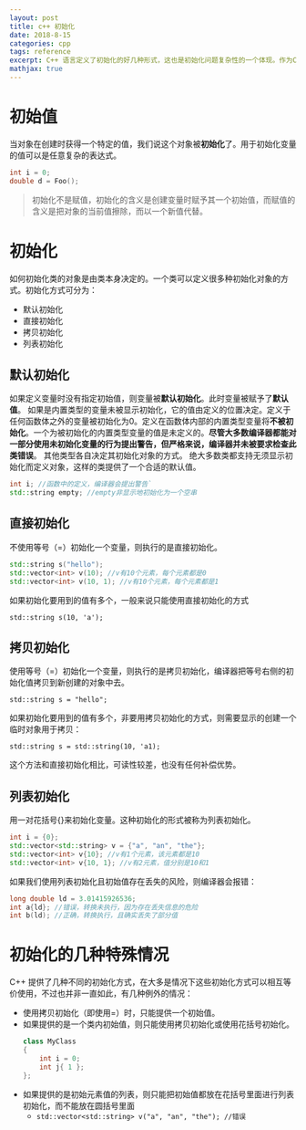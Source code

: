 ```yaml
---
layout: post
title: c++ 初始化
date: 2018-8-15
categories: cpp
tags: reference
excerpt: C++ 语言定义了初始化的好几种形式，这也是初始化问题复杂性的一个体现。作为C++ 11新标准的一部分，用花括号{}来初始化变量得到了全面的应用。
mathjax: true
---
```


# 初始值

当对象在创建时获得一个特定的值，我们说这个对象被**初始化**了。用于初始化变量的值可以是任意复杂的表达式。

```c++
int i = 0;
double d = Foo();
```

> 初始化不是赋值，初始化的含义是创建变量时赋予其一个初始值，而赋值的含义是把对象的当前值擦除，而以一个新值代替。

# 初始化

如何初始化类的对象是由类本身决定的。一个类可以定义很多种初始化对象的方式。初始化方式可分为：

* 默认初始化
* 直接初始化
* 拷贝初始化
* 列表初始化

## 默认初始化

如果定义变量时没有指定初始值，则变量被**默认初始化**。此时变量被赋予了**默认值**。
如果是内置类型的变量未被显示初始化，它的值由定义的位置决定。定义于任何函数体之外的变量被初始化为0。定义在函数体内部的内置类型变量将**不被初始化**。一个为被初始化的内置类型变量的值是未定义的。**尽管大多数编译器都能对一部分使用未初始化变量的行为提出警告，但严格来说，编译器并未被要求检查此类错误**。
其他类型各自决定其初始化对象的方式。
绝大多数类都支持无须显示初始化而定义对象，这样的类提供了一个合适的默认值。

```c++
int i; //函数中的定义，编译器会提出警告`
std::string empty; //empty非显示地初始化为一个空串
```

## 直接初始化

不使用等号（=）初始化一个变量，则执行的是直接初始化。

```c++
std::string s("hello");
std::vector<int> v(10); //v有10个元素，每个元素都是0
std::vector<int> v(10, 1); //v有10个元素，每个元素都是1
```

如果初始化要用到的值有多个，一般来说只能使用直接初始化的方式

`std::string s(10, 'a');`

## 拷贝初始化

使用等号（=）初始化一个变量，则执行的是拷贝初始化，编译器把等号右侧的初始化值拷贝到新创建的对象中去。

`std::string s = "hello";`

如果初始化要用到的值有多个，非要用拷贝初始化的方式，则需要显示的创建一个临时对象用于拷贝：

`std::string s = std::string(10, 'a1);`

这个方法和直接初始化相比，可读性较差，也没有任何补偿优势。

## 列表初始化

用一对花括号{}来初始化变量。这种初始化的形式被称为列表初始化。

```c++
int i = {0};
std::vector<std::string> v = {"a", "an", "the"};
std::vector<int> v{10}; //v有1个元素，该元素都是10
std::vector<int> v{10, 1}; //v有2元素，值分别是10和1
```

如果我们使用列表初始化且初始值存在丢失的风险，则编译器会报错：

```c++
long double ld = 3.01415926536;
int a{ld}; //错误，转换未执行，因为存在丢失信息的危险
int b(ld); //正确，转换执行，且确实丢失了部分值
```

# 初始化的几种特殊情况

C++ 提供了几种不同的初始化方式，在大多是情况下这些初始化方式可以相互等价使用，不过也并非一直如此，有几种例外的情况：

* 使用拷贝初始化（即使用=）时，只能提供一个初始值。
* 如果提供的是一个类内初始值，则只能使用拷贝初始化或使用花括号初始化。
    ```c++
    class MyClass
    {
        int i = 0;
        int j{ 1 };
    };
    ```
* 如果提供的是初始元素值的列表，则只能把初始值都放在花括号里面进行列表初始化，而不能放在圆括号里面
  * `std::vector<std::string> v("a", "an", "the"); //错误`
